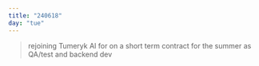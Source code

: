 ```yaml
---
title: "240618"
day: "tue"
---
```


> rejoining Tumeryk AI for on a short term contract for the summer as QA/test and backend dev